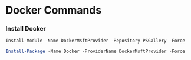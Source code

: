 # Docker Commands

### Install Docker

```Powershell
Install-Module -Name DockerMsftProvider -Repository PSGallery -Force

Install-Package -Name Docker -ProviderName DockerMsftProvider -Force
```
